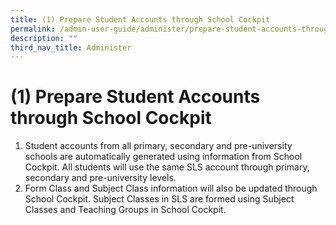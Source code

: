 ```yaml
---
title: (1) Prepare Student Accounts through School Cockpit
permalink: /admin-user-guide/administer/prepare-student-accounts-through-school-cockpit/
description: ""
third_nav_title: Administer
---
```

<h1 id="-1-prepare-student-accounts-through-school-cockpit">(1) Prepare Student Accounts through School Cockpit</h1>
<ol>
<li>Student accounts from all primary, secondary and pre-university schools are automatically generated using information from School Cockpit. All students will use the same SLS account through primary, secondary and pre-university levels.</li>
<li>Form Class and Subject Class information will also be updated through School Cockpit. Subject Classes in SLS are formed using Subject Classes and Teaching Groups in School Cockpit.</li>
</ol>
